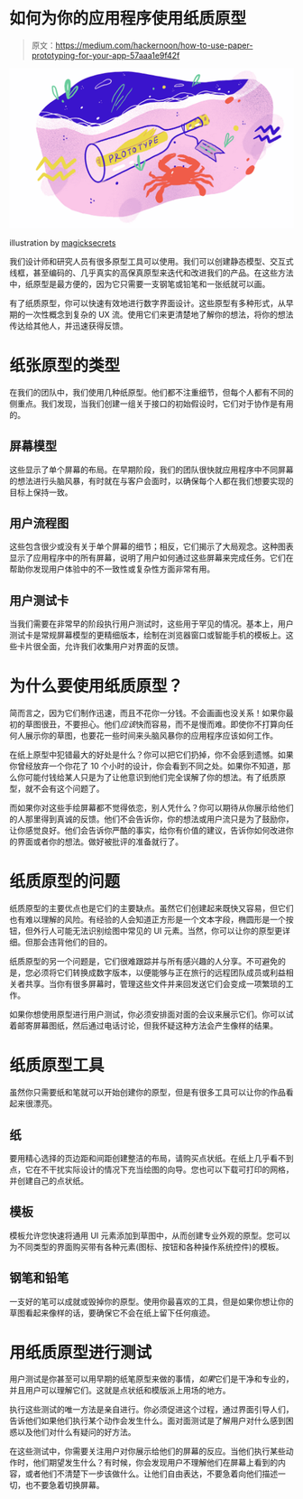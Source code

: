 # 如何为你的应用程序使用纸质原型

> 原文：<https://medium.com/hackernoon/how-to-use-paper-prototyping-for-your-app-57aaa1e9f42f>

![](img/e1db5c147e613773077cf36cd20ee15a.png)

illustration by [magicksecrets](https://www.behance.net/magicsecret/)

我们设计师和研究人员有很多原型工具可以使用。我们可以创建静态模型、交互式线框，甚至编码的、几乎真实的高保真原型来迭代和改进我们的产品。在这些方法中，纸原型是最方便的，因为它只需要一支钢笔或铅笔和一张纸就可以画。

有了纸质原型，你可以快速有效地进行数字界面设计。这些原型有多种形式，从早期的一次性概念到复杂的 UX 流。使用它们来更清楚地了解你的想法，将你的想法传达给其他人，并迅速获得反馈。

# **纸张原型的类型**

在我们的团队中，我们使用几种纸原型。他们都不注重细节，但每个人都有不同的侧重点。我们发现，当我们创建一组关于接口的初始假设时，它们对于协作是有用的。

## 屏幕模型

这些显示了单个屏幕的布局。在早期阶段，我们的团队很快就应用程序中不同屏幕的想法进行头脑风暴，有时就在与客户会面时，以确保每个人都在我们想要实现的目标上保持一致。

## 用户流程图

这些包含很少或没有关于单个屏幕的细节；相反，它们揭示了大局观念。这种图表显示了应用程序中的所有屏幕，说明了用户如何通过这些屏幕来完成任务。它们在帮助你发现用户体验中的不一致性或复杂性方面非常有用。

## 用户测试卡

当我们需要在非常早的阶段执行用户测试时，这些用于罕见的情况。基本上，用户测试卡是常规屏幕模型的更精细版本，绘制在浏览器窗口或智能手机的模板上。这些卡片很全面，允许我们收集用户对界面的反馈。

# **为什么要使用纸质原型？**

简而言之，因为它们制作迅速，而且不花你一分钱。不会画画也没关系！如果你最初的草图很丑，不要担心。他们*应该*快而容易，而不是慢而难。即使你不打算向任何人展示你的草图，也要花一些时间来头脑风暴你的应用程序应该如何工作。

在纸上原型中犯错最大的好处是什么？你可以把它们扔掉，你不会感到遗憾。如果你曾经放弃一个你花了 10 个小时的设计，你会看到不同之处。如果你不知道，那么你可能付钱给某人只是为了让他意识到他们完全误解了你的想法。有了纸质原型，就不会有这个问题了。

而如果你对这些手绘屏幕都不觉得依恋，别人凭什么？你可以期待从你展示给他们的人那里得到真诚的反馈。他们不会告诉你，你的想法或用户流只是为了鼓励你，让你感觉良好。他们会告诉你严酷的事实，给你有价值的建议，告诉你如何改进你的界面或者你的想法。做好被批评的准备就行了。

# **纸质原型的问题**

纸质原型的主要优点也是它们的主要缺点。虽然它们创建起来既快又容易，但它们也有难以理解的风险。有经验的人会知道正方形是一个文本字段，椭圆形是一个按钮，但外行人可能无法识别绘图中常见的 UI 元素。当然，你可以让你的原型更详细。但那会违背他们的目的。

纸质原型的另一个问题是，它们很难跟踪并与所有感兴趣的人分享。不可避免的是，您必须将它们转换成数字版本，以便能够与正在旅行的远程团队成员或利益相关者共享。当你有很多屏幕时，管理这些文件并来回发送它们会变成一项繁琐的工作。

如果你想使用原型进行用户测试，你必须安排面对面的会议来展示它们。你可以试着邮寄屏幕图纸，然后通过电话讨论，但我怀疑这种方法会产生像样的结果。

# **纸质原型工具**

虽然你只需要纸和笔就可以开始创建你的原型，但是有很多工具可以让你的作品看起来很漂亮。

## 纸

要用精心选择的页边距和间距创建整洁的布局，请购买点状纸。在纸上几乎看不到点，它在不干扰实际设计的情况下充当绘图的向导。您也可以下载可打印的网格，并创建自己的点状纸。

## 模板

模板允许您快速将通用 UI 元素添加到草图中，从而创建专业外观的原型。您可以为不同类型的界面购买带有各种元素(图标、按钮和各种操作系统控件)的模板。

## 钢笔和铅笔

一支好的笔可以成就或毁掉你的原型。使用你最喜欢的工具，但是如果你想让你的草图看起来像样的话，要确保它不会在纸上留下任何痕迹。

# **用纸质原型进行测试**

用户测试是你甚至可以用早期的纸笔原型来做的事情，*如果*它们是干净和专业的，并且用户可以理解它们。这就是点状纸和模版派上用场的地方。

执行这些测试的唯一方法是亲自进行。你必须促进这个过程，通过界面引导人们，告诉他们如果他们执行某个动作会发生什么。面对面测试是了解用户对什么感到困惑以及他们对什么有疑问的好方法。

在这些测试中，你需要关注用户对你展示给他们的屏幕的反应。当他们执行某些动作时，他们期望发生什么？有时候，你会发现用户不理解他们在屏幕上看到的内容，或者他们不清楚下一步该做什么。让他们自由表达，不要急着向他们描述一切，也不要急着切换屏幕。